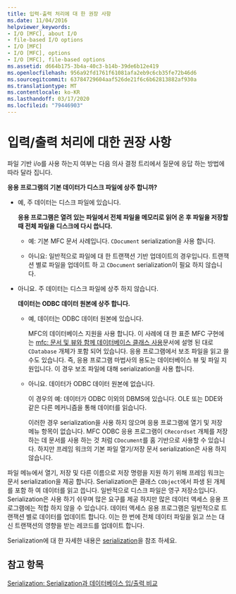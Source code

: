```yaml
---
title: 입력-출력 처리에 대 한 권장 사항
ms.date: 11/04/2016
helpviewer_keywords:
- I/O [MFC], about I/O
- file-based I/O options
- I/O [MFC]
- I/O [MFC], options
- I/O [MFC], file-based options
ms.assetid: d664b175-3b4a-40c3-b14b-39de6b12e419
ms.openlocfilehash: 956a92fd1761f61081afa2eb9c6cb35fe72b46d6
ms.sourcegitcommit: 63784729604aaf526de21f6c6b62813882af930a
ms.translationtype: MT
ms.contentlocale: ko-KR
ms.lasthandoff: 03/17/2020
ms.locfileid: "79446903"
---
```

# <a name="recommendations-for-handling-inputoutput"></a>입력/출력 처리에 대한 권장 사항

파일 기반 i/o를 사용 하는지 여부는 다음 의사 결정 트리에서 질문에 응답 하는 방법에 따라 달라 집니다.

**응용 프로그램의 기본 데이터가 디스크 파일에 상주 합니까?**

- 예, 주 데이터는 디스크 파일에 있습니다.

     **응용 프로그램은 열려 있는 파일에서 전체 파일을 메모리로 읽어 온 후 파일을 저장할 때 전체 파일을 디스크에 다시 씁니다.**

   - 예: 기본 MFC 문서 사례입니다. `CDocument` serialization을 사용 합니다.

   - 아니요: 일반적으로 파일에 대 한 트랜잭션 기반 업데이트의 경우입니다. 트랜잭션 별로 파일을 업데이트 하 고 `CDocument` serialization이 필요 하지 않습니다.

- 아니요. 주 데이터는 디스크 파일에 상주 하지 않습니다.

     **데이터는 ODBC 데이터 원본에 상주 합니다.**

   - 예, 데이터는 ODBC 데이터 원본에 있습니다.

      MFC의 데이터베이스 지원을 사용 합니다. 이 사례에 대 한 표준 MFC 구현에는 [mfc: 문서 및 뷰와 함께 데이터베이스 클래스 사용](../data/mfc-using-database-classes-with-documents-and-views.md)문서에 설명 된 대로 `CDatabase` 개체가 포함 되어 있습니다. 응용 프로그램에서 보조 파일을 읽고 쓸 수도 있습니다. 즉, 응용 프로그램 마법사의 용도는 데이터베이스 뷰 및 파일 지원입니다. 이 경우 보조 파일에 대해 serialization을 사용 합니다.

   - 아니요. 데이터가 ODBC 데이터 원본에 없습니다.

      이 경우의 예: 데이터가 ODBC 이외의 DBMS에 있습니다. OLE 또는 DDE와 같은 다른 메커니즘을 통해 데이터를 읽습니다.

      이러한 경우 serialization을 사용 하지 않으며 응용 프로그램에 열기 및 저장 메뉴 항목이 없습니다. MFC ODBC 응용 프로그램이 `CRecordset` 개체를 저장 하는 데 문서를 사용 하는 것 처럼 `CDocument`를 홈 기반으로 사용할 수 있습니다. 하지만 프레임 워크의 기본 파일 열기/저장 문서 serialization은 사용 하지 않습니다.

파일 메뉴에서 열기, 저장 및 다른 이름으로 저장 명령을 지원 하기 위해 프레임 워크는 문서 serialization을 제공 합니다. Serialization은 클래스 `CObject`에서 파생 된 개체를 포함 하 여 데이터를 읽고 씁니다. 일반적으로 디스크 파일은 영구 저장소입니다. Serialization은 사용 하기 쉬우며 많은 요구를 제공 하지만 많은 데이터 액세스 응용 프로그램에는 적합 하지 않을 수 있습니다. 데이터 액세스 응용 프로그램은 일반적으로 트랜잭션 별로 데이터를 업데이트 합니다. 이는 한 번에 전체 데이터 파일을 읽고 쓰는 대신 트랜잭션의 영향을 받는 레코드를 업데이트 합니다.

Serialization에 대 한 자세한 내용은 [serialization](../mfc/serialization-in-mfc.md)을 참조 하세요.

## <a name="see-also"></a>참고 항목

[Serialization: Serialization과 데이터베이스 입/출력 비교](../mfc/serialization-serialization-vs-database-input-output.md)
